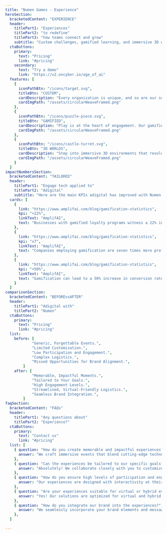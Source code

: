 ```yaml
---
title: "Numen Games - Experience"
heroSection:
  bracketedContent: "EXPERIENCE"
  header:
    titlePart1: "Experiences"
    titlePart2: "to redefine"
    titlePart3: "how teams connect and grow"
    subtitle: "Custom challenges, gamified learning, and immersive 3D worlds—our solutions aren’t just tools; they’re experiences. We blend innovation with fun to create memorable moments that inspire teams and deliver real results."
  ctaButtons:
    primary:
      text: "Pricing"
      link: "#pricing"
    secondary:
      text: "Try a demo"
      link: "https://v2.oncyber.io/age_of_ai"
  features: [
    {
      iconPathBtn: "/icons/target.svg",
      titleBtn: "CUSTOM",
      cardDescription: "Every organization is unique, and so are our solutions. We design custom experiences tailored to your specific goals and team dynamics.  From personalized challenges to flexible programs, our solutions keep employees engaged and aligned with your vision while delivering measurable results.",
      cardImgPath: "/assets/circularWeaveFramed.png"
    },
    {
      iconPathBtn: "/icons/puzzle-piece.svg",
      titleBtn: "GAMIFIED",
      cardDescription: "Play is at the heart of engagement. Our gamified solutions transform training into fun, interactive experiences where challenges, rewards, and friendly competition drive participation. By blending learning with play, we create moments that stick and motivate teams to excel.",
      cardImgPath: "/assets/circularWeaveFramed.png"
    },
    {
      iconPathBtn: "/icons/castle-turret.svg",
      titleBtn: "3D WORLDS",
      cardDescription: "Step into immersive 3D environments that revolutionize how teams interact and learn. Our virtual worlds bring employees together in interactive worlds where collaboration and engagement thrive. Whether it’s for training, team-building, or onboarding, these cutting-edge experiences create a lasting impact.",
      cardImgPath: "/assets/circularWeaveFramed.png"
    }
  ]
impactNumbersSection:
  bracketedContent: "TAILORED"
  header:
    titlePart1: "Engage tech applied to"
    titlePart2: "Adigital"
    subtitle: "Here are the main KPIs adigital has improved with Numen."
  cards: [
    {
      link: "https://www.amplifai.com/blog/gamification-statistics",
      kpi: "+22%",
      linkText: "AmplifAI",
      text: "Businesses with gamified loyalty programs witness a 22% increase in customer retention."
    },
    {
      link: "https://www.amplifai.com/blog/gamification-statistics",
      kpi: "x7",
      linkText: "AmplifAI",
      text: "Companies employing gamification are seven times more profitable than those that do not."
    },
    {
      link: "https://www.amplifai.com/blog/gamification-statistics",
      kpi: "+50%",
      linkText: "AmplifAI",
      text: "Gamification can lead to a 50% increase in conversion rates when the correct approach is used."
    }
  ]
comparisonSection:
  bracketedContent: "BEFOREvsAFTER"
  header:
    titlePart1: "Adigital with"
    titlePart2: "Numen"
  ctaButtons:
    primary:
      text: "Pricing"
      link: "#pricing"
  list:
    before: [
			"Generic, Forgettable Events.",
			"Limited Customization.",
			"Low Participation and Engagement.",
			"Complex Logistics.",
			"Missed Opportunities for Brand Alignment.",
		]
    after: [
			"Memorable, Impactful Moments.",
			"Tailored to Your Goals.",
			"High Engagement Levels.",
			"Streamlined, Virtual-Friendly Logistics.",
			"Seamless Brand Integration.",
		]
faqSection:
  bracketedContent: "FAQs"
  header:
    titlePart1: "Any questions about"
    titlePart2: "Experience?"
  ctaButtons:
    primary:
      text: "Contact us"
      link: "#pricing"
  list: [
    { question: "How do you create memorable and impactful experiences?",
      answer: "We craft immersive events that blend cutting-edge technology with creative storytelling, ensuring each moment resonates with your audience and leaves a lasting impression."
    },
    { question: "Can the experiences be tailored to our specific goals?",
      answer: "Absolutely! We collaborate closely with you to customize every aspect of the experience, aligning it perfectly with your objectives and target audience."
    },
    { question: "How do you ensure high levels of participation and engagement?",
      answer: "Our experiences are designed with interactivity at their core, utilizing gamification, real-time interactions, and personalized content to keep participants actively engaged."
    },
    { question: "Are your experiences suitable for virtual or hybrid events?",
      answer: "Yes! Our solutions are optimized for virtual and hybrid formats, providing seamless interaction and engagement regardless of where your audience is located."
    },
    { question: "How do you integrate our brand into the experiences?",
      answer: "We seamlessly incorporate your brand elements and messaging throughout the event, ensuring consistent representation and strengthening brand recognition among participants."
    },
  ]
  
---
```

